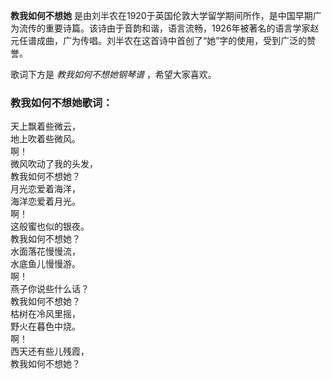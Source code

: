 

**教我如何不想她**
是由刘半农在1920于英国伦敦大学留学期间所作，是中国早期广为流传的重要诗篇。该诗由于音韵和谐，语言流畅，1926年被著名的语言学家赵元任谱成曲，广为传唱。刘半农在这首诗中首创了“她”字的使用，受到广泛的赞誉。

  
歌词下方是 _教我如何不想她钢琴谱_ ，希望大家喜欢。

### 教我如何不想她歌词：

天上飘着些微云，  
地上吹着些微风。  
啊！  
微风吹动了我的头发，  
教我如何不想她？  
月光恋爱着海洋，  
海洋恋爱着月光。  
啊！  
这般蜜也似的银夜。  
教我如何不想她？  
水面落花慢慢流，  
水底鱼儿慢慢游。  
啊！  
燕子你说些什么话？  
教我如何不想她？  
枯树在冷风里摇，  
野火在暮色中烧。  
啊！  
西天还有些儿残霞，  
教我如何不想她？

